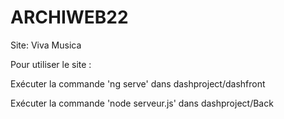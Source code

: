 # ARCHIWEB22
Site: Viva Musica

Pour utiliser le site :

Exécuter la commande 'ng serve' dans dashproject/dashfront

Exécuter la commande 'node serveur.js' dans dashproject/Back
